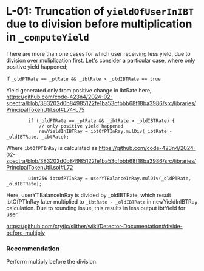 # L-01:  Truncation of `yieldOfUserInIBT` due to division before multiplication in `_computeYield`

There are more than one cases for which user receiving less yield, due to division over muliplication first. Let's consider a particular case, where only positive yield happened; 

If `_oldPTRate == _ptRate && _ibtRate > _oldIBTRate == true`

Yield generated only from positive change in ibtRate here, 
https://github.com/code-423n4/2024-02-spectra/blob/383202d0b84985122fe1ba53cfbbb68f18ba3986/src/libraries/PrincipalTokenUtil.sol#L74-L75

```solidity
        if (_oldPTRate == _ptRate && _ibtRate > _oldIBTRate) {
            // only positive yield happened
            newYieldInIBTRay = ibtOfPTInRay.mulDiv(_ibtRate - _oldIBTRate, _ibtRate);
```

Where `ibtOfPTInRay` is calculated as 
https://github.com/code-423n4/2024-02-spectra/blob/383202d0b84985122fe1ba53cfbbb68f18ba3986/src/libraries/PrincipalTokenUtil.sol#L72
```solidity
        uint256 ibtOfPTInRay = userYTBalanceInRay.mulDiv(_oldPTRate, _oldIBTRate);
```

Here, userYTBalanceInRay is divided by _oldIBTRate, which result ibtOfPTInRay later multiplied to `_ibtRate - _oldIBTRate` in newYieldInIBTRay calculation. Due to rounding issue, this results in less output ibtYield for user. 

https://github.com/crytic/slither/wiki/Detector-Documentation#divide-before-multiply

### Recommendation
Perform multiply before the division. 